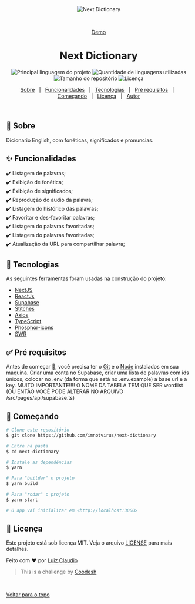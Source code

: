 <div align="center" id="top"> 
  <img src="./.github/app.gif" alt="Next Dictionary" />

  &#xa0;

  <a href="https://next-dictionary.vercel.app/">Demo</a> 
</div>

<h1 align="center">Next Dictionary</h1>

<p align="center">
  <img alt="Principal linguagem do projeto" src="https://img.shields.io/github/languages/top/imnotvirus/next-dictionary?color=56BEB8">

  <img alt="Quantidade de linguagens utilizadas" src="https://img.shields.io/github/languages/count/imnotvirus/next-dictionary?color=56BEB8">

  <img alt="Tamanho do repositório" src="https://img.shields.io/github/repo-size/imnotvirus/next-dictionary?color=56BEB8">

  <img alt="Licença" src="https://img.shields.io/github/license/imnotvirus/next-dictionary?color=56BEB8">

  <!-- <img alt="Github issues" src="https://img.shields.io/github/issues/imnotvirus/next-dictionary?color=56BEB8" /> -->

  <!-- <img alt="Github forks" src="https://img.shields.io/github/forks/imnotvirus/next-dictionary?color=56BEB8" /> -->

  <!-- <img alt="Github stars" src="https://img.shields.io/github/stars/imnotvirus/next-dictionary?color=56BEB8" /> -->
</p>

<!-- Status -->

<!-- <h4 align="center"> 
	🚧  Next Dictionary 🚀 Em construção...  🚧
</h4> 

<hr> -->

<p align="center">
  <a href="#dart-sobre">Sobre</a> &#xa0; | &#xa0; 
  <a href="#sparkles-funcionalidades">Funcionalidades</a> &#xa0; | &#xa0;
  <a href="#rocket-tecnologias">Tecnologias</a> &#xa0; | &#xa0;
  <a href="#white_check_mark-pré-requisitos">Pré requisitos</a> &#xa0; | &#xa0;
  <a href="#checkered_flag-começando">Começando</a> &#xa0; | &#xa0;
  <a href="#memo-licença">Licença</a> &#xa0; | &#xa0;
  <a href="https://github.com/imnotvirus" target="_blank">Autor</a>
</p>

<br>

## :dart: Sobre ##

Dicionario English, com fonéticas, significados e pronuncias.

## :sparkles: Funcionalidades ##

:heavy_check_mark: Listagem de palavras;\
:heavy_check_mark: Exibição de fonética;\
:heavy_check_mark: Exibição de significados;\
:heavy_check_mark: Reprodução do audio da palavra;\
:heavy_check_mark: Listagem do histórico das palavras;\
:heavy_check_mark: Favoritar e des-favoritar palavras;\
:heavy_check_mark: Listagem do palavras favoritadas;\
:heavy_check_mark: Listagem do palavras favoritadas;\
:heavy_check_mark: Atualização da URL para compartilhar palavra;

## :rocket: Tecnologias ##

As seguintes ferramentas foram usadas na construção do projeto:

- [NextJS](https://nextjs.org/)
- [ReactJs](https://reactjs.org/)
- [Supabase](https://supabase.com/)
- [Stitches](https://stitches.dev/)
- [Axios](https://axios-http.com/)
- [TypeScript](https://www.typescriptlang.org/)
- [Phosphor-icons](https://phosphoricons.com/)
- [SWR](https://swr.vercel.app/)

## :white_check_mark: Pré requisitos ##

Antes de começar :checkered_flag:, você precisa ter o [Git](https://git-scm.com) e o [Node](https://nodejs.org/en/) instalados em sua maquina.
Criar uma conta no Supabase, criar uma lista de palavras com ids únicos, colocar no .env (da forma que está no .env.example) a base url e a key. 
MUITO IMPORTANTE!!!! O NOME DA TABELA TEM QUE SER wordlist (OU ENTÃO VOCÊ PODE ALTERAR NO ARQUIVO /src/pages/api/supabase.ts)
## :checkered_flag: Começando ##

```bash
# Clone este repositório
$ git clone https://github.com/imnotvirus/next-dictionary

# Entre na pasta
$ cd next-dictionary

# Instale as dependências
$ yarn

# Para "buildar" o projeto
$ yarn build

# Para "rodar" o projeto
$ yarn start

# O app vai inicializar em <http://localhost:3000>
```

## :memo: Licença ##

Este projeto está sob licença MIT. Veja o arquivo [LICENSE](LICENSE.md) para mais detalhes.


Feito com :heart: por <a href="https://github.com/imnotvirus" target="_blank">Luiz Claudio</a>

>  This is a challenge by [Coodesh](https://coodesh.com/)


&#xa0;

<a href="#top">Voltar para o topo</a>
